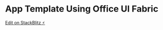 # App Template Using Office UI Fabric

[Edit on StackBlitz ⚡️](https://stackblitz.com/edit/react-ts-yhiz15)
